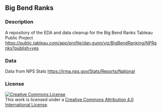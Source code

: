 ## Big Bend Ranks

### Description
A repository of the EDA and data cleanup for the Big Bend Ranks Tableau Public Project
https://public.tableau.com/app/profile/dan.gunn/viz/BigBendRanking/NPRanks?publish=yes

### Data
Data from NPS Stats
https://irma.nps.gov/Stats/Reports/National

### License
<a rel="license" href="http://creativecommons.org/licenses/by/4.0/"><img alt="Creative Commons License" style="border-width:0" src="https://i.creativecommons.org/l/by/4.0/88x31.png" /></a><br />This work is licensed under a <a rel="license" href="http://creativecommons.org/licenses/by/4.0/">Creative Commons Attribution 4.0 International License</a>.
